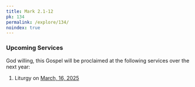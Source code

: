 ```yaml
---
title: Mark 2.1-12
pk: 134
permalink: /explore/134/
noindex: true
---
```


### Upcoming Services

God willing, this Gospel will be proclaimed at the following services over the next year:


1. Liturgy on [March, 16, 2025](https://orthocal.info/readings/gregorian/2025/03/16/)
